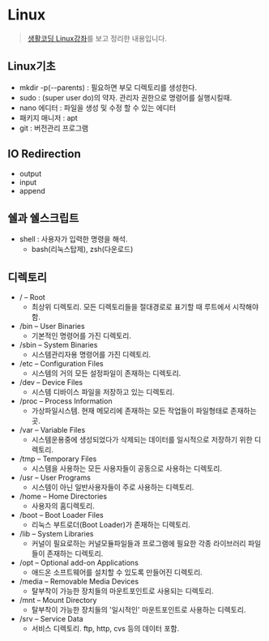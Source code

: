 # Linux
> [생활코딩 Linux강좌](https://opentutorials.org/course/2598)를 보고 정리한 내용입니다.

## Linux기초
* mkdir -p(--parents) : 필요하면 부모 디렉토리를 생성한다.
* sudo : (super user do)의 약자. 관리자 권한으로 명령어를 실행시킬때.
* nano 에디터 : 파일을 생성 및 수정 할 수 있는 에디터
* 패키지 매니저 : apt
* git : 버전관리 프로그램

## IO Redirection
* output
* input
* append

## 쉘과 쉘스크립트
* shell : 사용자가 입력한 명령을 해석.
	* bash(리눅스탑제), zsh(다운로드)

## 디렉토리
* /  – Root
	* 최상위 디렉토리. 모든 디렉토리들을 절대경로로 표기할 때 루트에서 시작해야함.
* /bin – User Binaries
	* 기본적인 명령어를 가진 디렉토리.
* /sbin – System Binaries
	* 시스템관리자용 명령어를 가진 디렉토리.
* /etc – Configuration Files
	* 시스템의 거의 모든 설정파일이 존재하는 디렉토리.
* /dev – Device Files
	* 시스템 디바이스 파일을 저장하고 있는 디렉토리.
* /proc – Process Information
	* 가상파일시스템. 현재 메모리에 존재하는 모든 작업들이 파일형태로 존재하는 곳.
* /var – Variable Files
	* 시스템운용중에 생성되었다가 삭제되는 데이터를 일시적으로 저장하기 위한 디렉토리.
* /tmp – Temporary Files
	* 시스템을 사용하는 모든 사용자들이 공동으로 사용하는 디렉토리.
* /usr – User Programs
	* 시스템이 아닌 일반사용자들이 주로 사용하는 디렉토리.
* /home – Home Directories
	* 사용자의 홈디렉토리.
* /boot – Boot Loader Files
	* 리눅스 부트로더(Boot Loader)가 존재하는 디렉토리.
* /lib – System Libraries
	* 커널이 필요로하는 커널모듈파일들과 프로그램에 필요한 각종 라이브러리 파일들이 존재하는 디렉토리.
* /opt – Optional add-on Applications
	* 애드온 소프트웨어를 설치할 수 있도록 만들어진 디렉토리.
* /media – Removable Media Devices
	* 탈부착이 가능한 장치들의 마운트포인트로 사용되는 디렉토리.
* /mnt – Mount Directory
	* 탈부착이 가능한 장치들의 '일시적인' 마운트포인트로 사용하는 디렉토리.
* /srv – Service Data
	* 서비스 디렉토리. ftp, http, cvs 등의 데이터 포함.